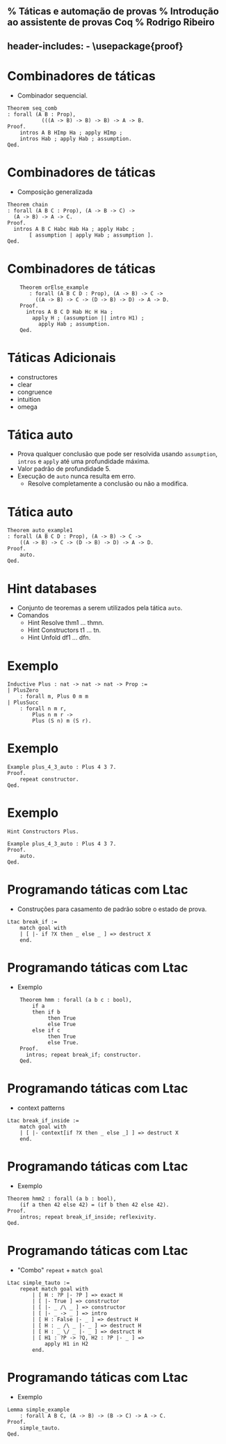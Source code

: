 % Táticas e automação de provas
% Introdução ao assistente de provas Coq
% Rodrigo Ribeiro
---
header-includes:
    - \usepackage{proof}
---

# Combinadores de táticas

- Combinador sequencial.

~~~~
Theorem seq_comb
: forall (A B : Prop),
           (((A -> B) -> B) -> B) -> A -> B.
Proof.
	intros A B HImp Ha ; apply HImp ;
	intros Hab ; apply Hab ; assumption.
Qed.
~~~~


# Combinadores de táticas

- Composição generalizada

~~~~
Theorem chain
: forall (A B C : Prop), (A -> B -> C) ->
  (A -> B) -> A -> C.
Proof.
  intros A B C Habc Hab Ha ; apply Habc ;
       [ assumption | apply Hab ; assumption ].
Qed.
~~~~~~

# Combinadores de táticas

~~~~~
    Theorem orElse_example
       : forall (A B C D : Prop), (A -> B) -> C ->
	     ((A -> B) -> C -> (D -> B) -> D) -> A -> D.
    Proof.
      intros A B C D Hab Hc H Ha ;
        apply H ; (assumption || intro H1) ;
          apply Hab ; assumption.
    Qed.
~~~~~~
	
# Táticas Adicionais

- constructores
- clear
- congruence
- intuition
- omega

# Tática auto

- Prova qualquer conclusão que pode ser
resolvida usando `assumption`, `intros` e
`apply` até uma profundidade máxima.
- Valor padrão de profundidade 5.
- Execução de `auto` nunca resulta em erro.
    * Resolve completamente a conclusão ou
      não a modifica.

# Tática auto

~~~~~~
Theorem auto_example1
: forall (A B C D : Prop), (A -> B) -> C ->
	((A -> B) -> C -> (D -> B) -> D) -> A -> D.
Proof.
    auto.
Qed.
~~~~~~~~

# Hint databases

- Conjunto de teoremas a serem utilizados pela tática
`auto`.
- Comandos
    * Hint Resolve thm1 ... thmn.
	* Hint Constructors t1 ... tn.
	* Hint Unfold df1 ... dfn.

# Exemplo

~~~~
Inductive Plus : nat -> nat -> nat -> Prop :=
| PlusZero
	: forall m, Plus 0 m m
| PlusSucc
    : forall n m r,
        Plus n m r ->
		Plus (S n) m (S r).
~~~~~~

# Exemplo

~~~~~
Example plus_4_3_auto : Plus 4 3 7.
Proof.
    repeat constructor.
Qed.
~~~~~~

# Exemplo

~~~~~~
Hint Constructors Plus.

Example plus_4_3_auto : Plus 4 3 7.
Proof.
    auto.
Qed.

~~~~~~~

# Programando táticas com Ltac

- Construções para casamento de padrão sobre o estado de prova.

~~~~~~
Ltac break_if :=
    match goal with
	| [ |- if ?X then _ else _ ] => destruct X
	end.
~~~~~~~

# Programando táticas com Ltac

- Exemplo

~~~~
    Theorem hmm : forall (a b c : bool),
        if a
        then if b
             then True
             else True
        else if c
             then True
             else True.
    Proof.
      intros; repeat break_if; constructor.
    Qed.
~~~~

# Programando táticas com Ltac

- context patterns

~~~~~~
Ltac break_if_inside :=
    match goal with
	| [ |- context[if ?X then _ else _] ] => destruct X
	end.
~~~~~~~

# Programando táticas com Ltac

- Exemplo

~~~~~~~
Theorem hmm2 : forall (a b : bool),
    (if a then 42 else 42) = (if b then 42 else 42).
Proof.
    intros; repeat break_if_inside; reflexivity.
Qed.
~~~~~~~

# Programando táticas com Ltac

- "Combo" `repeat` + `match goal`

~~~~~~
Ltac simple_tauto :=
    repeat match goal with
		| [ H : ?P |- ?P ] => exact H
		| [ |- True ] => constructor
		| [ |- _ /\ _ ] => constructor
		| [ |- _ -> _ ] => intro
		| [ H : False |- _ ] => destruct H
		| [ H : _ /\ _ |- _ ] => destruct H
		| [ H : _ \/ _ |- _ ] => destruct H
		| [ H1 : ?P -> ?Q, H2 : ?P |- _ ] =>
			apply H1 in H2
		end.
~~~~~~


# Programando táticas com Ltac

- Exemplo

~~~~~~
Lemma simple_example
	: forall A B C, (A -> B) -> (B -> C) -> A -> C.
Proof.
    simple_tauto.
Qed.
~~~~~~
